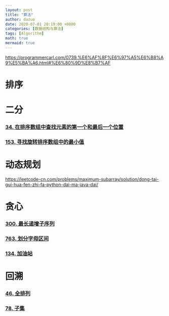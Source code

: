 ```yaml
---
layout: post
title: "算法"
author: dazuo
date: 2020-07-01 20:19:00 +0800
categories: [数据结构与算法]
tags: [Algorithm]
math: true
mermaid: true
---
```


https://programmercarl.com/0739.%E6%AF%8F%E6%97%A5%E6%B8%A9%E5%BA%A6.html#%E6%80%9D%E8%B7%AF





# 排序



# 二分

### [34. 在排序数组中查找元素的第一个和最后一个位置](https://leetcode-cn.com/problems/find-first-and-last-position-of-element-in-sorted-array/)

### [153. 寻找旋转排序数组中的最小值](https://leetcode-cn.com/problems/find-minimum-in-rotated-sorted-array/)





# 动态规划



https://leetcode-cn.com/problems/maximum-subarray/solution/dong-tai-gui-hua-fen-zhi-fa-python-dai-ma-java-dai/





# 贪心

### [300. 最长递增子序列](https://leetcode-cn.com/problems/longest-increasing-subsequence/)



### [763. 划分字母区间](https://leetcode-cn.com/problems/partition-labels/)





### [134. 加油站](https://leetcode-cn.com/problems/gas-station/)



# 回溯

### [46. 全排列](https://leetcode-cn.com/problems/permutations/)

### [78. 子集](https://leetcode-cn.com/problems/subsets/)

